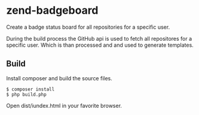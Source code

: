# zend-badgeboard

Create a badge status board for all repositories for a specific user.

During the build process the GitHub api is used to fetch all repositores for a 
specific user. Which is than processed and and used to generate templates.

## Build

Install composer and build the source files.

    $ composer install
    $ php build.php
  
Open dist/iundex.html in your favorite browser.
